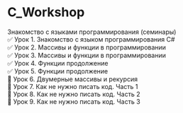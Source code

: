 # C_Workshop
Знакомство с языками программирования (семинары)    
:white_check_mark: Урок 1. Знакомство с языком программирования C#    
:white_check_mark: Урок 2. Массивы и функции в программировании    
:white_check_mark: Урок 3. Массивы и функции в программировании    
:white_check_mark: Урок 4. Функции продолжение    
:white_check_mark: Урок 5. Функции продолжение    
:black_square_button: Урок 6. Двумерные массивы и рекурсия    
:black_square_button: Урок 7. Как не нужно писать код. Часть 1    
:black_square_button: Урок 8. Как не нужно писать код. Часть 2    
:black_square_button: Урок 9. Как не нужно писать код. Часть 3    
